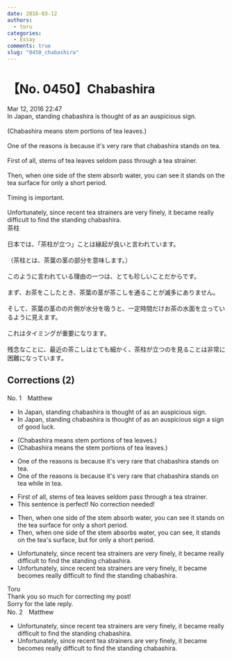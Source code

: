 ```yaml
---
date: 2016-03-12
authors:
  - toru
categories:
  - Essay
comments: true
slug: "0450_chabashira"
---
```


# 【No. 0450】Chabashira
<div class="date">Mar 12, 2016 22:47</div>
<div id="post"><div id="body_show_ori">
In Japan, standing chabashira is thought of as an auspicious sign.<br/><br/>(Chabashira means stem portions of tea leaves.)<br/><br/>One of the reasons is because it's very rare that chabashira stands on tea.<br/><br/>First of all, stems of tea leaves seldom pass through a tea strainer.<br/><br/>Then, when one side of the stem absorb water, you can see it stands on the tea surface for only a short period.<br/><br/>Timing is important.<br/><br/>Unfortunately, since recent tea strainers are very finely, it became really difficult to find the standing chabashira.
</div></div>

<!-- more -->

<div id="post_ja"><div id="body_show_mo">
茶柱<br/><br/>日本では、「茶柱が立つ」ことは縁起が良いと言われています。<br/><br/>（茶柱とは、茶葉の茎の部分を意味します。）<br/><br/>このように言われている理由の一つは、とても珍しいことだからです。<br/><br/>まず、お茶をこしたとき、茶葉の茎が茶こしを通ることが滅多にありません。<br/><br/>そして、茶葉の茎のの片側が水分を吸うと、一定時間だけお茶の水面を立っているように見えます。<br/><br/>これはタイミングが重要になります。<br/><br/>残念なことに、最近の茶こしはとても細かく、茶柱が立つのを見ることは非常に困難になっています。
</div></div>

## Corrections (2)
<div id="block"><div class="first_name"> No. 1　<span class="just_name">Matthew</span></div><div id="block2">
<ul class="correction_field">
<li class="incorrect">In Japan, standing chabashira is thought of as an auspicious sign.</li>
<li class="corrected correct">
In Japan, standing chabashira is thought of as <span class="sline">an auspicious sign</span> <span class="f_red">a sign of good luck.</span>
</li>
</ul>
<ul class="correction_field">
<li class="incorrect">(Chabashira means stem portions of tea leaves.)</li>
<li class="corrected correct">
(Chabashira means <span class="f_red">the </span>stem portions of tea leaves.)
</li>
</ul>
<ul class="correction_field">
<li class="incorrect">One of the reasons is because it's very rare that chabashira stands on tea.</li>
<li class="corrected correct">
One of the reasons is because it's very rare that chabashira <span class="f_red">stand</span><span class="sline">s</span> <span class="sline">on tea</span> <span class="f_blue">while in tea.</span>
</li>
</ul>
<ul class="correction_field">
<li class="incorrect">First of all, stems of tea leaves seldom pass through a tea strainer.</li>
<li class="corrected perfect">This sentence is perfect! No correction needed!</li>
</ul>
<ul class="correction_field">
<li class="incorrect">Then, when one side of the stem absorb water, you can see it stands on the tea surface for only a short period.</li>
<li class="corrected correct">
Then, when one side of the stem absorb<span class="f_red">s</span> water, you can see<span class="f_red">,</span> it stands on the tea<span class="f_red">'s </span>surface<span class="f_red">, but</span> for only a short period.
</li>
</ul>
<ul class="correction_field">
<li class="incorrect">Unfortunately, since recent tea strainers are very finely, it became really difficult to find the standing chabashira.</li>
<li class="corrected correct">
Unfortunately, since recent tea strainers are very fin<span class="sline">ely</span>, it <span class="sline">became</span> <span class="f_red">becomes</span> really difficult to find <span class="sline">the</span> standing chabashira.
</li>
</ul>
</div><div class="name"><span class="just_name">Toru</span><br>
Thank you so much for correcting my post!<br/>Sorry for the late reply.
</div>
</div>
<div id="block"><div class="first_name"> No. 2　<span class="just_name">Matthew</span></div><div id="block2">
<ul class="correction_field">
<li class="incorrect">Unfortunately, since recent tea strainers are very finely, it became really difficult to find the standing chabashira.</li>
<li class="corrected correct">
Unfortunately, since recent tea strainers are very <span class="f_blue">fine</span><span class="sline">ly</span>, it <span class="sline">became</span> <span class="f_red">becomes</span> really difficult to find <span class="sline">the</span> standing chabashira.
</li>
</ul>
</div></div>
